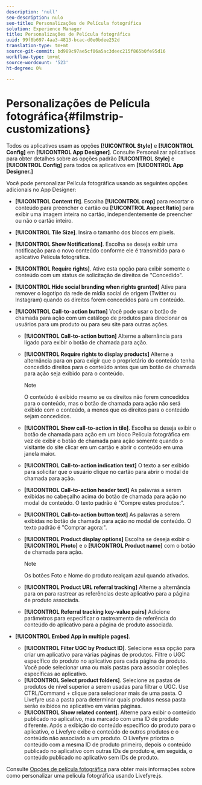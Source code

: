 ```yaml
---
description: 'null'
seo-description: nulo
seo-title: Personalizações de Película fotográfica
solution: Experience Manager
title: Personalizações de Película fotográfica
uuid: 99f8b697-4aa3-4813-bcac-d0e0bdee252d
translation-type: tm+mt
source-git-commit: bd989c97ae5cf06a5ac3deec215f865b0fe95d16
workflow-type: tm+mt
source-wordcount: '523'
ht-degree: 0%

---
```



# Personalizações de Película fotográfica{#filmstrip-customizations}

Todos os aplicativos usam as opções **[!UICONTROL Style]** e **[!UICONTROL Config]** em **[!UICONTROL App Designer]**. Consulte Personalizar aplicativos para obter detalhes sobre as opções padrão **[!UICONTROL Style]** e **[!UICONTROL Config]** para todos os aplicativos em **[!UICONTROL App Designer.]**

Você pode personalizar Película fotográfica usando as seguintes opções adicionais no App Designer:

* **[!UICONTROL Content fit]**. Escolha **[!UICONTROL crop]** para recortar o conteúdo para preencher o cartão ou **[!UICONTROL Aspect Ratio]** para exibir uma imagem inteira no cartão, independentemente de preencher ou não o cartão inteiro.
* **[!UICONTROL Tile Size]**. Insira o tamanho dos blocos em pixels.
* **[!UICONTROL Show Notifications]**. Escolha se deseja exibir uma notificação para o novo conteúdo conforme ele é transmitido para o aplicativo Película fotográfica.
* **[!UICONTROL Require rights]**. Ative esta opção para exibir somente o conteúdo com um status de solicitação de direitos de &quot;Concedido&quot;.
* **[!UICONTROL Hide social branding when rights granted]** Ative para remover o logotipo da rede de mídia social de origem (Twitter ou Instagram) quando os direitos forem concedidos para um conteúdo.
* **[!UICONTROL Call-to-action button]** Você pode usar o botão de chamada para ação com um catálogo de produtos para direcionar os usuários para um produto ou para seu site para outras ações.

   * **[!UICONTROL Call-to-action button]** Alterne a alternância para ligado para exibir o botão de chamada para ação.
   * **[!UICONTROL Require rights to display products]** Alterne a alternância para on para exigir que o proprietário do conteúdo tenha concedido direitos para o conteúdo antes que um botão de chamada para ação seja exibido para o conteúdo.

      >[!NOTE]
      >
      >O conteúdo é exibido mesmo se os direitos não forem concedidos para o conteúdo, mas o botão de chamada para ação não será exibido com o conteúdo, a menos que os direitos para o conteúdo sejam concedidos.

   * **[!UICONTROL Show call-to-action in tile]**. Escolha se deseja exibir o botão de chamada para ação em um bloco Película fotográfica em vez de exibir o botão de chamada para ação somente quando o visitante do site clicar em um cartão e abrir o conteúdo em uma janela maior.
   * **[!UICONTROL Call-to-action indication text]** O texto a ser exibido para solicitar que o usuário clique no cartão para abrir o modal de chamada para ação.
   * **[!UICONTROL Call-to-action header text]** As palavras a serem exibidas no cabeçalho acima do botão de chamada para ação no modal de conteúdo. O texto padrão é &quot;Compre estes produtos:&quot;.
   * **[!UICONTROL Call-to-action button text]** As palavras a serem exibidas no botão de chamada para ação no modal de conteúdo. O texto padrão é &quot;Comprar agora:&quot;.
   * **[!UICONTROL Product display options]** Escolha se deseja exibir o  **[!UICONTROL Photo]** e o  **[!UICONTROL Product name]** com o botão de chamada para ação.

      >[!NOTE]
      >
      >Os botões Foto e Nome do produto realçam azul quando ativados.

   * **[!UICONTROL Product URL referral tracking]** Alterne a alternância para on para rastrear as referências deste aplicativo para a página de produto associada.
   * **[!UICONTROL Referral tracking key-value pairs]** Adicione parâmetros para especificar o rastreamento de referência do conteúdo do aplicativo para a página de produto associada.

* **[!UICONTROL Embed App in multiple pages]**.

   * **[!UICONTROL Filter UGC by Product ID]**. Selecione essa opção para criar um aplicativo para várias páginas de produtos. Filtre o UGC específico do produto no aplicativo para cada página de produto. Você pode selecionar uma ou mais pastas para associar coleções específicas ao aplicativo.
   * **[!UICONTROL Select product folders]**. Selecione as pastas de produtos de nível superior a serem usadas para filtrar o UGC. Use CTRL/Command + clique para selecionar mais de uma pasta. O Livefyre usa a pasta para determinar quais produtos nessa pasta serão exibidos no aplicativo em várias páginas.
   * **[!UICONTROL Show related content]**. Alterne para exibir o conteúdo publicado no aplicativo, mas marcado com uma ID de produto diferente. Após a exibição do conteúdo específico do produto para o aplicativo, o Livefyre exibe o conteúdo de outros produtos e o conteúdo não associado a um produto. O Livefyre prioriza o conteúdo com a mesma ID de produto primeiro, depois o conteúdo publicado no aplicativo com outras IDs de produto e, em seguida, o conteúdo publicado no aplicativo sem IDs de produto.

Consulte [Opções de película fotográfica](/help/implementation/c-getting-started/c-implementation-process/c-using-livefyre.js-to-create-customize-and-use-apps-on-your-site.md) para obter mais informações sobre como personalizar uma película fotográfica usando Livefyre.js.

